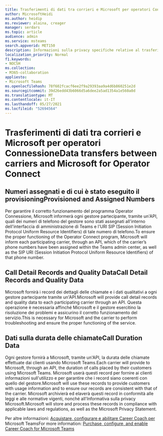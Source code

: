 ```yaml
---
title: Trasferimenti di dati tra corrieri e Microsoft per operatori Connessione
author: MicrosoftHeidi
ms.author: heidip
ms.reviewer: alaina, creager
manager: serdars
ms.topic: article
audience: admin
ms.service: msteams
search.appverid: MET150
description: Informazioni sulla privacy specifiche relative al trasferimento di dati o informazioni tra corrieri e Microsoft, in particolare in relazione ai servizi Connessione.
localization_priority: Normal
f1.keywords:
- NOCSH
ms.collection:
- M365-collaboration
appliesto:
- Microsoft Teams
ms.openlocfilehash: 78f602fcacf6ee2f9a29393aa9a4d6b860251e2d
ms.sourcegitcommit: 39d26edd43b6066d5a6dee2a5ad1354a1e560a0d
ms.translationtype: MT
ms.contentlocale: it-IT
ms.lasthandoff: 05/27/2021
ms.locfileid: "52694564"
---
```

# <a name="data-transfers-between-carriers-and-microsoft-for-operator-connect"></a><span data-ttu-id="d3fe2-103">Trasferimenti di dati tra corrieri e Microsoft per operatori Connessione</span><span class="sxs-lookup"><span data-stu-id="d3fe2-103">Data transfers between carriers and Microsoft for Operator Connect</span></span>

## <a name="provisioned-and-assigned-numbers"></a><span data-ttu-id="d3fe2-104">Numeri assegnati e di cui è stato eseguito il provisioning</span><span class="sxs-lookup"><span data-stu-id="d3fe2-104">Provisioned and Assigned Numbers</span></span>

<span data-ttu-id="d3fe2-105">Per garantire il corretto funzionamento del programma Operator Connessione, Microsoft informerà ogni gestore partecipante, tramite un'API, quali dei numeri di telefono del gestore sono stati assegnati all'interno dell'interfaccia di amministrazione di Teams e l'URI SIP (Session Initiation Protocol Uniform Resource Identifiers) di tale numero di telefono.</span><span class="sxs-lookup"><span data-stu-id="d3fe2-105">To ensure the proper functioning of the Operator Connect program, Microsoft will inform each participating carrier, through an API, which of the carrier’s phone numbers have been assigned within the Teams admin center, as well as the SIP URI (Session Initiation Protocol Uniform Resource Identifiers) of that phone number.</span></span>

## <a name="call-detail-records-and-quality-data"></a><span data-ttu-id="d3fe2-106">Call Detail Records and Quality Data</span><span class="sxs-lookup"><span data-stu-id="d3fe2-106">Call Detail Records and Quality Data</span></span>

<span data-ttu-id="d3fe2-107">Microsoft fornirà i record dei dettagli delle chiamate e i dati qualitativi a ogni gestore partecipante tramite un'API.</span><span class="sxs-lookup"><span data-stu-id="d3fe2-107">Microsoft will provide call detail records and quality data to each participating carrier through an API.</span></span> <span data-ttu-id="d3fe2-108">Questa operazione è necessaria affinché Microsoft e il gestore esercitino la risoluzione dei problemi e assicurino il corretto funzionamento del servizio.</span><span class="sxs-lookup"><span data-stu-id="d3fe2-108">This is necessary for Microsoft and the carrier to perform troubleshooting and ensure the proper functioning of the service.</span></span>

## <a name="call-duration-data"></a><span data-ttu-id="d3fe2-109">Dati sulla durata delle chiamate</span><span class="sxs-lookup"><span data-stu-id="d3fe2-109">Call Duration Data</span></span>

<span data-ttu-id="d3fe2-110">Ogni gestore fornirà a Microsoft, tramite un'API, la durata delle chiamate effettuate dai clienti usando Microsoft Teams.</span><span class="sxs-lookup"><span data-stu-id="d3fe2-110">Each carrier will provide to Microsoft, through an API, the duration of calls placed by their customers using Microsoft Teams.</span></span> <span data-ttu-id="d3fe2-111">Microsoft userà questi record per fornire ai clienti informazioni sull'utilizzo e per garantire che i record siano coerenti con quello del gestore.</span><span class="sxs-lookup"><span data-stu-id="d3fe2-111">Microsoft will use these records to provide customers with usage information and to ensure our records are consistent with that of the carrier.</span></span> <span data-ttu-id="d3fe2-112">Microsoft archivierà ed elaverà questi record in conformità alle leggi e alle normative vigenti, nonché all'Informativa sulla privacy Microsoft.</span><span class="sxs-lookup"><span data-stu-id="d3fe2-112">Microsoft will store and process these records in compliance with applicable laws and regulations, as well as the Microsoft Privacy Statement.</span></span>

<span data-ttu-id="d3fe2-113">Per altre informazioni: [Acquistare, configurare e abilitare Career Coach per](career-coach.md) Microsoft Teams</span><span class="sxs-lookup"><span data-stu-id="d3fe2-113">For more information: [Purchase, configure, and enable Career Coach for Microsoft Teams](career-coach.md)</span></span>
